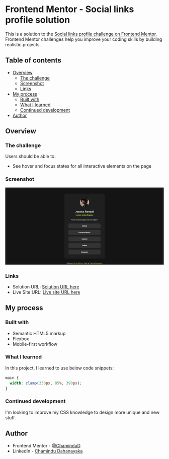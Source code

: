 # Frontend Mentor - Social links profile solution

This is a solution to the [Social links profile challenge on Frontend Mentor](https://www.frontendmentor.io/challenges/social-links-profile-UG32l9m6dQ). Frontend Mentor challenges help you improve your coding skills by building realistic projects. 

## Table of contents

- [Overview](#overview)
  - [The challenge](#the-challenge)
  - [Screenshot](#screenshot)
  - [Links](#links)
- [My process](#my-process)
  - [Built with](#built-with)
  - [What I learned](#what-i-learned)
  - [Continued development](#continued-development)
- [Author](#author)

## Overview

### The challenge

Users should be able to:

- See hover and focus states for all interactive elements on the page

### Screenshot

![](./screenshot.jpeg)

### Links

- Solution URL: [Solution URL here](https://your-solution-url.com)
- Live Site URL: [Live site URL here](https://your-live-site-url.com)

## My process

### Built with

- Semantic HTML5 markup
- Flexbox
- Mobile-first workflow

### What I learned

In this project, I learned to use below code snippets:

```css
main {
  width: clamp(330px, 85%, 390px);
}
```

### Continued development

I'm looking to improve my CSS knowledge to design more unique and new stuff.

## Author

- Frontend Mentor - [@ChaminduD](https://www.frontendmentor.io/profile/ChaminduD)
- LinkedIn - [Chamindu Dahanayaka](https://www.linkedin.com/in/chamindudahanayaka/)